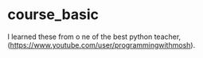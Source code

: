 # course_basic
I learned these from o ne of the best python teacher, (https://www.youtube.com/user/programmingwithmosh). 
